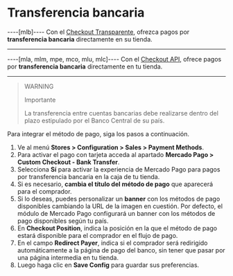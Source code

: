 # Transferencia bancaria

----[mlb]----
Con el [Checkout Transparente](/developers/es/guides/checkout-api/landing), ofrezca pagos por **transferencia bancaria** directamente en su tienda.

------------
----[mla, mlm, mpe, mco, mlu, mlc]----
Con el [Checkout API](/developers/es/guides/checkout-api/landing), ofrece pagos por **transferencia bancaria** directamente en tu tienda.

------------

> WARNING
>
> Importante
>
> La transferencia entre cuentas bancarias debe realizarse dentro del plazo estipulado por el Banco Central de su país.

Para integrar el método de pago, siga los pasos a continuación.

1. Ve al menú **Stores > Configuration > Sales > Payment Methods**.
2. Para activar el pago con tarjeta acceda al apartado **Mercado Pago > Custom Checkout - Bank Transfer**.
3. Selecciona **Sí** para activar la experiencia de Mercado Pago para pagos por transferencia bancaria en la caja de tu tienda.
4. Si es necesario, **cambia el título del método de pago** que aparecerá para el comprador.
5. Si lo deseas, puedes personalizar un **banner** con los métodos de pago disponibles cambiando la URL de la imagen en cuestión. Por defecto, el módulo de Mercado Pago configurará un banner con los métodos de pago disponibles según tu país.
6. En **Checkout Position**, indica la posición en la que el método de pago estará disponible para el comprador en el flujo de pago.
7. En el campo **Redirect Payer**, indica si el comprador será redirigido automáticamente a la página de pago del banco, sin tener que pasar por una página intermedia en tu tienda.
8. Luego haga clic en **Save Config**  para guardar sus preferencias.